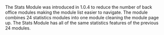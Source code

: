The Stats Module was introduced in 1.0.4 to reduce the number of back office modules making the module list easier to navigate. The module combines 24 statistics modules into one module cleaning the module page up. The Stats Module has all of the same statistics features of the previous 24 modules.
